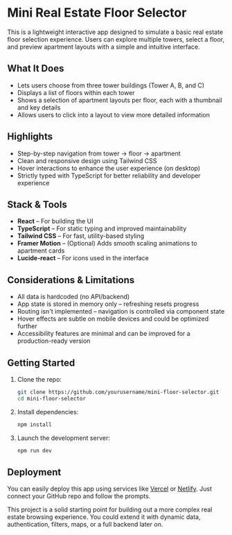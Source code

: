 # Mini Real Estate Floor Selector

This is a lightweight interactive app designed to simulate a basic real estate floor selection experience. Users can explore multiple towers, select a floor, and preview apartment layouts with a simple and intuitive interface.

## What It Does

- Lets users choose from three tower buildings (Tower A, B, and C)
- Displays a list of floors within each tower
- Shows a selection of apartment layouts per floor, each with a thumbnail and key details
- Allows users to click into a layout to view more detailed information

## Highlights

- Step-by-step navigation from tower → floor → apartment
- Clean and responsive design using Tailwind CSS
- Hover interactions to enhance the user experience (on desktop)
- Strictly typed with TypeScript for better reliability and developer experience

## Stack & Tools

- **React** – For building the UI
- **TypeScript** – For static typing and improved maintainability
- **Tailwind CSS** – For fast, utility-based styling
- **Framer Motion** – (Optional) Adds smooth scaling animations to apartment cards
- **Lucide-react** – For icons used in the interface

## Considerations & Limitations

- All data is hardcoded (no API/backend)
- App state is stored in memory only – refreshing resets progress
- Routing isn't implemented – navigation is controlled via component state
- Hover effects are subtle on mobile devices and could be optimized further
- Accessibility features are minimal and can be improved for a production-ready version

## Getting Started

1. Clone the repo:
   ```bash
   git clone https://github.com/yourusername/mini-floor-selector.git
   cd mini-floor-selector
   ```
2. Install dependencies:
   ```bash
   npm install
   ```
3. Launch the development server:
   ```bash
   npm run dev
   ```
   
## Deployment

You can easily deploy this app using services like [Vercel](https://vercel.com) or [Netlify](https://netlify.com). Just connect your GitHub repo and follow the prompts.

This project is a solid starting point for building out a more complex real estate browsing experience. You could extend it with dynamic data, authentication, filters, maps, or a full backend later on.
